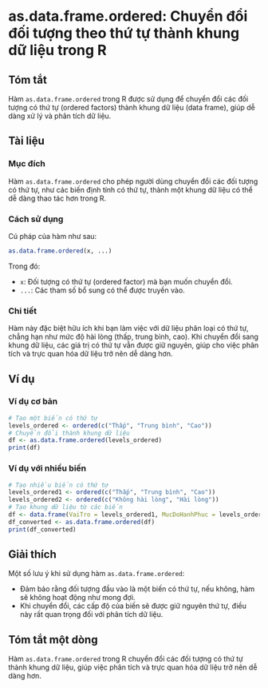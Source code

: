 <!--
Meta Description: # as.data.frame.ordered: Chuyển đổi đối tượng theo thứ tự thành khung dữ liệu trong R ## Tóm tắt Hàm `as.data.frame.ordered` trong R được sử dụng để c...
Meta Keywords: ordered, liệu, thứ, data, frame
-->

# as.data.frame.ordered: Chuyển đổi đối tượng theo thứ tự thành khung dữ liệu trong R

## Tóm tắt
Hàm `as.data.frame.ordered` trong R được sử dụng để chuyển đổi các đối tượng có thứ tự (ordered factors) thành khung dữ liệu (data frame), giúp dễ dàng xử lý và phân tích dữ liệu.

## Tài liệu
### Mục đích
Hàm `as.data.frame.ordered` cho phép người dùng chuyển đổi các đối tượng có thứ tự, như các biến định tính có thứ tự, thành một khung dữ liệu có thể dễ dàng thao tác hơn trong R.

### Cách sử dụng
Cú pháp của hàm như sau:
```R
as.data.frame.ordered(x, ...)
```
Trong đó:
- `x`: Đối tượng có thứ tự (ordered factor) mà bạn muốn chuyển đổi.
- `...`: Các tham số bổ sung có thể được truyền vào.

### Chi tiết
Hàm này đặc biệt hữu ích khi bạn làm việc với dữ liệu phân loại có thứ tự, chẳng hạn như mức độ hài lòng (thấp, trung bình, cao). Khi chuyển đổi sang khung dữ liệu, các giá trị có thứ tự vẫn được giữ nguyên, giúp cho việc phân tích và trực quan hóa dữ liệu trở nên dễ dàng hơn.

## Ví dụ
### Ví dụ cơ bản
```R
# Tạo một biến có thứ tự
levels_ordered <- ordered(c("Thấp", "Trung bình", "Cao"))
# Chuyển đổi thành khung dữ liệu
df <- as.data.frame.ordered(levels_ordered)
print(df)
```

### Ví dụ với nhiều biến
```R
# Tạo nhiều biến có thứ tự
levels_ordered1 <- ordered(c("Thấp", "Trung bình", "Cao"))
levels_ordered2 <- ordered(c("Không hài lòng", "Hài lòng"))
# Tạo khung dữ liệu từ các biến
df <- data.frame(VaiTro = levels_ordered1, MucDoHanhPhuc = levels_ordered2)
df_converted <- as.data.frame.ordered(df)
print(df_converted)
```

## Giải thích
Một số lưu ý khi sử dụng hàm `as.data.frame.ordered`:
- Đảm bảo rằng đối tượng đầu vào là một biến có thứ tự, nếu không, hàm sẽ không hoạt động như mong đợi.
- Khi chuyển đổi, các cấp độ của biến sẽ được giữ nguyên thứ tự, điều này rất quan trọng đối với phân tích dữ liệu.

## Tóm tắt một dòng
Hàm `as.data.frame.ordered` trong R chuyển đổi các đối tượng có thứ tự thành khung dữ liệu, giúp việc phân tích và trực quan hóa dữ liệu trở nên dễ dàng hơn.